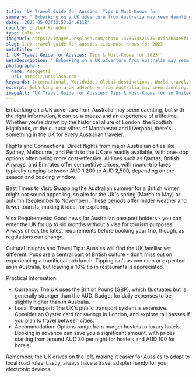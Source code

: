```yaml
---
title: 'UK Travel Guide for Aussies: Tips & Must-Knows for'
summary: ' Embarking on a UK adventure from Australia may seem daunting, but with the right information, it can be a breeze and an experience of a lifetime. Whe...'
date: '2025-05-03T13:53:24.611Z'
country: United Kingdom
type: Culture
imageUrl: https://images.unsplash.com/photo-1476514525535-07fb3b4ae5f1
slug: 1-uk-travel-guide-for-aussies-tips-must-knows-for-2023
metaTitle: ''
1. UK Travel Guide for Aussies: Tips & Must-Knows for 2023''
metaDescription: ' Embarking on a UK adventure from Australia may seem daunting, but with the right information, it can be a breeze and an experience of a lifetime. Whe...'
photographer:
  name: Asoggetti
  url: https://unsplash.com
keywords: International, Worldwide, Global destinations, World travel, Destinations, Places to visit, Travel guide, Vacation spots, Best places, Hidden gems, Travel tips, Must visit, Budget travel, Luxury travel, Adventure travel
excerpt: Embarking on a UK adventure from Australia may seem daunting, but with the right information, it can be a breeze and an experience of a lifetime.... Explore ...
imageAlt: 'UK Travel Guide for Aussies: Tips & Must-Knows for in United Kingdom - Culture Guide | Photo by Asoggetti'
---
```


Embarking on a UK adventure from Australia may seem daunting, but with the right information, it can be a breeze and an experience of a lifetime. Whether you're drawn by the historical allure of London, the Scottish Highlands, or the cultural vibes of Manchester and Liverpool, there's something in the UK for every Australian traveler.

Flights and Connections: Direct flights from major Australian cities like Sydney, Melbourne, and Perth to the UK are readily available, with one-stop options often being more cost-effective. Airlines such as Qantas, British Airways, and Emirates offer competitive prices, with round-trip fares typically ranging between AUD 1,200 to AUD 2,500, depending on the season and booking window.

Best Times to Visit: Swapping the Australian summer for a British winter might not sound appealing, so aim for the UK's spring (March to May) or autumn (September to November). These periods offer milder weather and fewer tourists, making it ideal for exploring.

Visa Requirements: Good news for Australian passport holders - you can enter the UK for up to six months without a visa for tourism purposes. Always check the latest requirements before booking your trip, though, as regulations can change.

Cultural Insights and Travel Tips: Aussies will find the UK familiar yet different. Pubs are a central part of British culture - don't miss out on experiencing a traditional pub lunch. Tipping isn't as common or expected as in Australia, but leaving a 10% tip in restaurants is appreciated.

Practical Information:
- Currency: The UK uses the British Pound (GBP), which fluctuates but is generally stronger than the AUD. Budget for daily expenses to be slightly higher than in Australia.
- Local Transport: The UK's public transport system is extensive. Consider an Oyster card for savings in London, and explore rail passes if you plan to travel between cities.
- Accommodation: Options range from budget hostels to luxury hotels. Booking in advance can save you a significant amount, with prices starting from around AUD 30 per night for hostels and AUD 100 for hotels.

Remember, the UK drives on the left, making it easier for Aussies to adapt to local road rules. Lastly, always have a travel adapter handy for your electronic devices.
